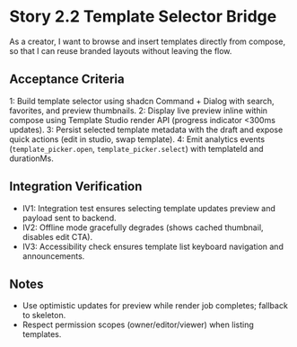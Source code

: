 # Story 2.2 Template Selector Bridge

As a creator,
I want to browse and insert templates directly from compose,
so that I can reuse branded layouts without leaving the flow.

## Acceptance Criteria
1: Build template selector using shadcn Command + Dialog with search, favorites, and preview thumbnails.
2: Display live preview inline within compose using Template Studio render API (progress indicator <300ms updates).
3: Persist selected template metadata with the draft and expose quick actions (edit in studio, swap template).
4: Emit analytics events (`template_picker.open`, `template_picker.select`) with templateId and durationMs.

## Integration Verification
- IV1: Integration test ensures selecting template updates preview and payload sent to backend.
- IV2: Offline mode gracefully degrades (shows cached thumbnail, disables edit CTA).
- IV3: Accessibility check ensures template list keyboard navigation and announcements.

## Notes
- Use optimistic updates for preview while render job completes; fallback to skeleton.
- Respect permission scopes (owner/editor/viewer) when listing templates.
